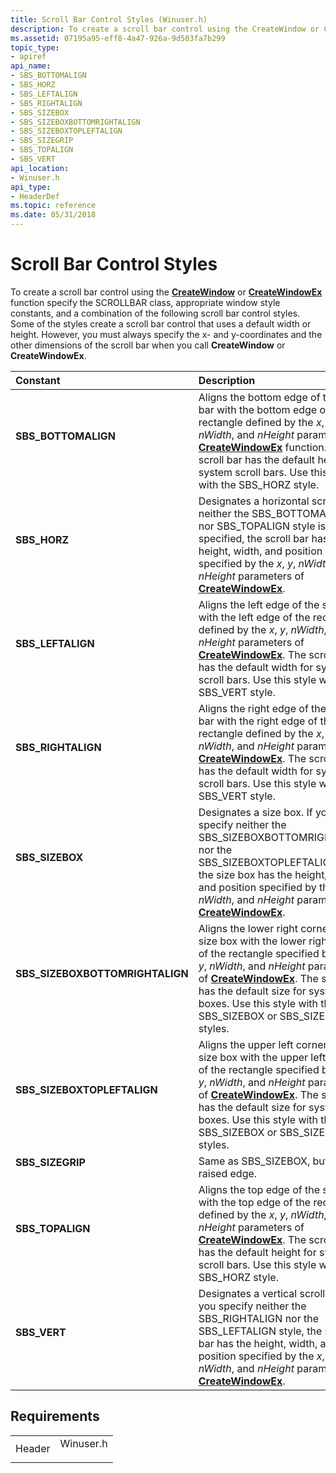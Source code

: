 ```yaml
---
title: Scroll Bar Control Styles (Winuser.h)
description: To create a scroll bar control using the CreateWindow or CreateWindowEx function specify the SCROLLBAR class, appropriate window style constants, and a combination of the following scroll bar control styles.
ms.assetid: 07195a95-eff8-4a47-926a-9d503fa7b299
topic_type:
- apiref
api_name:
- SBS_BOTTOMALIGN
- SBS_HORZ
- SBS_LEFTALIGN
- SBS_RIGHTALIGN
- SBS_SIZEBOX
- SBS_SIZEBOXBOTTOMRIGHTALIGN
- SBS_SIZEBOXTOPLEFTALIGN
- SBS_SIZEGRIP
- SBS_TOPALIGN
- SBS_VERT
api_location:
- Winuser.h
api_type:
- HeaderDef
ms.topic: reference
ms.date: 05/31/2018
---
```


# Scroll Bar Control Styles

To create a scroll bar control using the [**CreateWindow**](/windows/desktop/api/winuser/nf-winuser-createwindowa) or [**CreateWindowEx**](/windows/desktop/api/winuser/nf-winuser-createwindowexa) function specify the SCROLLBAR class, appropriate window style constants, and a combination of the following scroll bar control styles. Some of the styles create a scroll bar control that uses a default width or height. However, you must always specify the x- and y-coordinates and the other dimensions of the scroll bar when you call **CreateWindow** or **CreateWindowEx**.



| Constant                                                                                                                                                                                                | Description                                                                                                                                                                                                                                                                                                                                |
|:--------------------------------------------------------------------------------------------------------------------------------------------------------------------------------------------------------|:-------------------------------------------------------------------------------------------------------------------------------------------------------------------------------------------------------------------------------------------------------------------------------------------------------------------------------------------|
| <span id="SBS_BOTTOMALIGN"></span><span id="sbs_bottomalign"></span><dl> <dt>**SBS\_BOTTOMALIGN**</dt> </dl>                                     | Aligns the bottom edge of the scroll bar with the bottom edge of the rectangle defined by the *x*, *y*, *nWidth*, and *nHeight* parameters of [**CreateWindowEx**](/windows/desktop/api/winuser/nf-winuser-createwindowexa) function. The scroll bar has the default height for system scroll bars. Use this style with the SBS\_HORZ style.<br/>                      |
| <span id="SBS_HORZ"></span><span id="sbs_horz"></span><dl> <dt>**SBS\_HORZ**</dt> </dl>                                                          | Designates a horizontal scroll bar. If neither the SBS\_BOTTOMALIGN nor SBS\_TOPALIGN style is specified, the scroll bar has the height, width, and position specified by the *x*, *y*, *nWidth*, and *nHeight* parameters of [**CreateWindowEx**](/windows/desktop/api/winuser/nf-winuser-createwindowexa).<br/>                                                      |
| <span id="SBS_LEFTALIGN"></span><span id="sbs_leftalign"></span><dl> <dt>**SBS\_LEFTALIGN**</dt> </dl>                                           | Aligns the left edge of the scroll bar with the left edge of the rectangle defined by the *x*, *y*, *nWidth*, and *nHeight* parameters of [**CreateWindowEx**](/windows/desktop/api/winuser/nf-winuser-createwindowexa). The scroll bar has the default width for system scroll bars. Use this style with the SBS\_VERT style.<br/>                                    |
| <span id="SBS_RIGHTALIGN"></span><span id="sbs_rightalign"></span><dl> <dt>**SBS\_RIGHTALIGN**</dt> </dl>                                        | Aligns the right edge of the scroll bar with the right edge of the rectangle defined by the *x*, *y*, *nWidth*, and *nHeight* parameters of [**CreateWindowEx**](/windows/desktop/api/winuser/nf-winuser-createwindowexa). The scroll bar has the default width for system scroll bars. Use this style with the SBS\_VERT style.<br/>                                  |
| <span id="SBS_SIZEBOX"></span><span id="sbs_sizebox"></span><dl> <dt>**SBS\_SIZEBOX**</dt> </dl>                                                 | Designates a size box. If you specify neither the SBS\_SIZEBOXBOTTOMRIGHTALIGN nor the SBS\_SIZEBOXTOPLEFTALIGN style, the size box has the height, width, and position specified by the *x*, *y*, *nWidth*, and *nHeight* parameters of [**CreateWindowEx**](/windows/desktop/api/winuser/nf-winuser-createwindowexa). <br/>                                          |
| <span id="SBS_SIZEBOXBOTTOMRIGHTALIGN"></span><span id="sbs_sizeboxbottomrightalign"></span><dl> <dt>**SBS\_SIZEBOXBOTTOMRIGHTALIGN**</dt> </dl> | Aligns the lower right corner of the size box with the lower right corner of the rectangle specified by the *x*, *y*, *nWidth*, and *nHeight* parameters of [**CreateWindowEx**](/windows/desktop/api/winuser/nf-winuser-createwindowexa). The size box has the default size for system size boxes. Use this style with the SBS\_SIZEBOX or SBS\_SIZEGRIP styles.<br/> |
| <span id="SBS_SIZEBOXTOPLEFTALIGN"></span><span id="sbs_sizeboxtopleftalign"></span><dl> <dt>**SBS\_SIZEBOXTOPLEFTALIGN**</dt> </dl>             | Aligns the upper left corner of the size box with the upper left corner of the rectangle specified by the *x*, *y*, *nWidth*, and *nHeight* parameters of [**CreateWindowEx**](/windows/desktop/api/winuser/nf-winuser-createwindowexa). The size box has the default size for system size boxes. Use this style with the SBS\_SIZEBOX or SBS\_SIZEGRIP styles.<br/>   |
| <span id="SBS_SIZEGRIP"></span><span id="sbs_sizegrip"></span><dl> <dt>**SBS\_SIZEGRIP**</dt> </dl>                                              | Same as SBS\_SIZEBOX, but with a raised edge. <br/>                                                                                                                                                                                                                                                                                  |
| <span id="SBS_TOPALIGN"></span><span id="sbs_topalign"></span><dl> <dt>**SBS\_TOPALIGN**</dt> </dl>                                              | Aligns the top edge of the scroll bar with the top edge of the rectangle defined by the *x*, *y*, *nWidth*, and *nHeight* parameters of [**CreateWindowEx**](/windows/desktop/api/winuser/nf-winuser-createwindowexa). The scroll bar has the default height for system scroll bars. Use this style with the SBS\_HORZ style.<br/>                                     |
| <span id="SBS_VERT"></span><span id="sbs_vert"></span><dl> <dt>**SBS\_VERT**</dt> </dl>                                                          | Designates a vertical scroll bar. If you specify neither the SBS\_RIGHTALIGN nor the SBS\_LEFTALIGN style, the scroll bar has the height, width, and position specified by the *x*, *y*, *nWidth*, and *nHeight* parameters of [**CreateWindowEx**](/windows/desktop/api/winuser/nf-winuser-createwindowexa).<br/>                                                     |



## Requirements



|                   |                                                                                      |
|-------------------|--------------------------------------------------------------------------------------|
| Header<br/> | <dl> <dt>Winuser.h</dt> </dl> |



 

